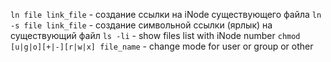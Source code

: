 ```ln file link_file``` - создание ссылки на iNode существующего файла
```ln -s file link_file``` - создание символьной ссылки (ярлык) на существующий файл
```ls -li``` - show files list with iNode number
```chmod [u|g|o][+|-][r|w|x] file_name``` - change mode for user or group or other
